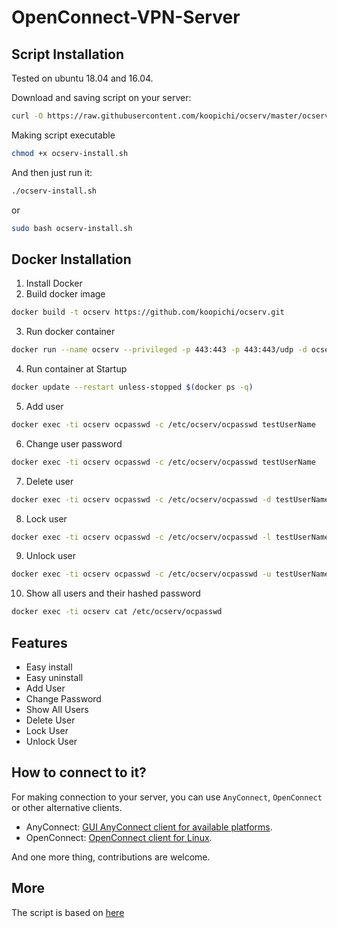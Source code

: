 # OpenConnect-VPN-Server
## Script Installation
Tested on ubuntu 18.04 and 16.04.

Download and saving script on your server:
```bash
curl -O https://raw.githubusercontent.com/koopichi/ocserv/master/ocserv-install.sh
```

Making script executable
```bash
chmod +x ocserv-install.sh
```

And then just run it:
```sh
./ocserv-install.sh
``` 
or
```sh
sudo bash ocserv-install.sh
``` 

## Docker Installation
1. Install Docker
2. Build docker image
```bash
docker build -t ocserv https://github.com/koopichi/ocserv.git
```

3. Run docker container
```bash
docker run --name ocserv --privileged -p 443:443 -p 443:443/udp -d ocserv
```
4. Run container at Startup
```bash
docker update --restart unless-stopped $(docker ps -q)
```
5. Add user
```bash
docker exec -ti ocserv ocpasswd -c /etc/ocserv/ocpasswd testUserName
```

6. Change user password
```bash
docker exec -ti ocserv ocpasswd -c /etc/ocserv/ocpasswd testUserName
```

7. Delete user
```bash
docker exec -ti ocserv ocpasswd -c /etc/ocserv/ocpasswd -d testUserName
```

8. Lock user
```bash
docker exec -ti ocserv ocpasswd -c /etc/ocserv/ocpasswd -l testUserName
```

9. Unlock user
```bash
docker exec -ti ocserv ocpasswd -c /etc/ocserv/ocpasswd -u testUserName
```

10. Show all users and their hashed password
```bash
docker exec -ti ocserv cat /etc/ocserv/ocpasswd
```

## Features
- Easy install
- Easy uninstall
- Add User
- Change Password
- Show All Users
- Delete User
- Lock User
- Unlock User

## How to connect to it?
For making connection to your server, you can use `AnyConnect`, `OpenConnect` or other alternative clients.

- AnyConnect: [GUI AnyConnect client for available platforms](https://it.umn.edu/vpn-downloads-guides).
- OpenConnect: [OpenConnect client for Linux](https://computingforgeeks.com/how-to-connect-to-vpn-server-with-openconnect-ssl-vpn-client-on-linux/).

And one more thing, contributions are welcome.

## More
The script is based on [here](https://ocserv.gitlab.io/www/recipes-ocserv-configuration-basic.html)
